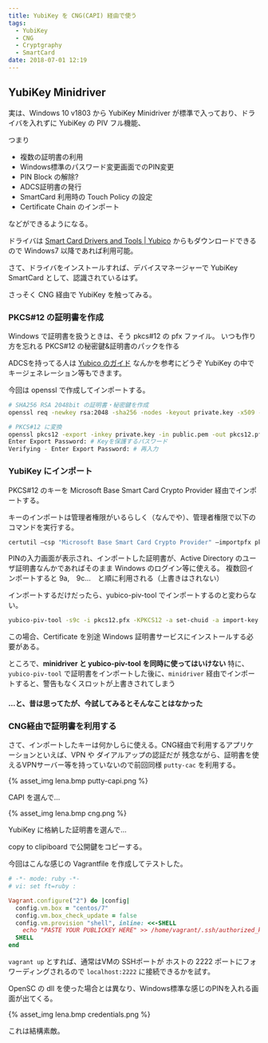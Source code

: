 ```yaml
---
title: YubiKey を CNG(CAPI) 経由で使う
tags: 
  - YubiKey
  - CNG
  - Cryptgraphy 
  - SmartCard
date: 2018-07-01 12:19
---
```



## YubiKey Minidriver

実は、Windows 10 v1803 から YubiKey Minidriver が標準で入っており、ドライバを入れずに YubiKey の PIV フル機能、

つまり

- 複数の証明書の利用
- Windows標準のパスワード変更画面でのPIN変更
- PIN Block の解除?
- ADCS証明書の発行
- SmartCard 利用時の Touch Policy の設定
- Certificate Chain のインポート

などができるようになる。

ドライバは [Smart Card Drivers and Tools | Yubico](https://www.yubico.com/products/services-software/download/smart-card-drivers-tools/) からもダウンロードできるので Windows7 以降であれば利用可能。

さて、ドライバをインストールすれば、デバイスマネージャーで YubiKey SmartCard として、認識されているはず。

さっそく CNG 経由で YubiKey を触ってみる。

### PKCS#12 の証明書を作成

Windows で証明書を扱うときは、そう pkcs#12 の pfx ファイル。
いつも作り方を忘れる PKCS#12 の秘密鍵&証明書のパックを作る

ADCSを持ってる人は [Yubico のガイド](https://support.yubico.com/support/solutions/articles/15000006456-yubikey-smart-card-deployment-guide) なんかを参考にどうぞ
YubiKey の中でキージェネレーション等もできます。

今回は openssl で作成してインポートする。

```bash
# SHA256 RSA 2048bit の証明書・秘密鍵を作成
openssl req -newkey rsa:2048 -sha256 -nodes -keyout private.key -x509 -days 365 -out public.pem -subj "/C=JP/ST=Kanagawa/L=Kawasaki/O=Enjoy Struggling/CN=YOURDOMAIN.EXAMPLE"

# PKCS#12 に変換
openssl pkcs12 -export -inkey private.key -in public.pem -out pkcs12.pfx
Enter Export Password: # Keyを保護するパスワード
Verifying - Enter Export Password: # 再入力
```

### YubiKey にインポート

PKCS#12 のキーを Microsoft Base Smart Card Crypto Provider 経由でインポートする。

キーのインポートは管理者権限がいるらしく（なんでや）、管理者権限で以下のコマンドを実行する。

```sh
certutil –csp "Microsoft Base Smart Card Crypto Provider" –importpfx pkcs12.pfx
```

PINの入力画面が表示され、インポートした証明書が、Active Directory のユーザ証明書なんかであればそのまま Windows のログイン等に使える。
複数回インポートすると 9a,　9c...　と順に利用される（上書きはされない）

インポートするだけだったら、yubico-piv-tool でインポートするのと変わらない。

```sh
yubico-piv-tool -s9c -i pkcs12.pfx -KPKCS12 -a set-chuid -a import-key -a import-cert
```

この場合、Certificate を別途 Windows 証明書サービスにインストールする必要がある。

ところで、**minidriver と yubico-piv-tool を同時に使ってはいけない** 
特に、 `yubico-piv-tool` で証明書をインポートした後に、`minidriver` 経由でインポートすると、警告もなくスロットが上書きされてしまう

#### …と、昔は思ってたが、今試してみるとそんなことはなかった

### CNG経由で証明書を利用する

さて、インポートしたキーは何かしらに使える。CNG経由で利用するアプリケーションといえば、VPN や ダイアルアップの認証だが
残念ながら、証明書を使えるVPNサーバー等を持っていないので前回同様 `putty-cac` を利用する。

{% asset_img lena.bmp putty-capi.png %}

CAPI を選んで…

{% asset_img lena.bmp cng.png %}

YubiKey に格納した証明書を選んで…

copy to clipiboard で公開鍵をコピーする。

今回はこんな感じの Vagrantfile を作成してテストした。

```ruby
# -*- mode: ruby -*-
# vi: set ft=ruby :

Vagrant.configure("2") do |config|
  config.vm.box = "centos/7"
  config.vm.box_check_update = false
  config.vm.provision "shell", inline: <<-SHELL
    echo "PASTE YOUR PUBLICKEY HERE" >> /home/vagrant/.ssh/authorized_keys
  SHELL
end
```

`vagrant up` とすれば、通常はVMの SSHポートが ホストの 2222 ポートにフォワーディングされるので `localhost:2222` に接続できるかを試す。

OpenSC の dll を使った場合とは異なり、Windows標準な感じのPINを入れる画面が出てくる。

{% asset_img lena.bmp credentials.png %}

これは結構素敵。